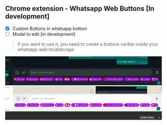 ## Chrome extension - Whatsapp Web Buttons [In development]
- [x] Custom Buttons in whatsapp bottom 
- [ ] Modal to edit [in development]

> If you want to use it, you need to create a buttons varible inside your whatsapp web localstorage

![Preview](https://github.com/sostenesapollo/chrome-extension-whatsapp-web-buttons/blob/master/preview.jpeg)
![Preview](https://github.com/sostenesapollo/chrome-extension-whatsapp-web-buttons/blob/master/preview_white.png)